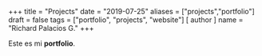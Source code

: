 +++
title = "Projects"
date = "2019-07-25"
aliases = ["projects","portfolio"]
draft = false
tags = ["portfolio", "projects", "website"]
[ author ]
  name = "Richard Palacios G."
+++

Este es mi **portfolio**.

